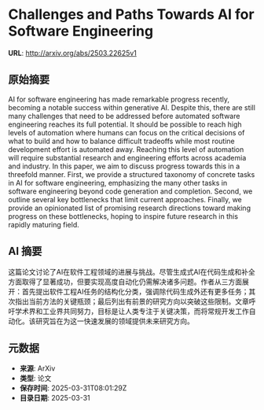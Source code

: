 # Challenges and Paths Towards AI for Software Engineering

**URL**: http://arxiv.org/abs/2503.22625v1

## 原始摘要

AI for software engineering has made remarkable progress recently, becoming a
notable success within generative AI. Despite this, there are still many
challenges that need to be addressed before automated software engineering
reaches its full potential. It should be possible to reach high levels of
automation where humans can focus on the critical decisions of what to build
and how to balance difficult tradeoffs while most routine development effort is
automated away. Reaching this level of automation will require substantial
research and engineering efforts across academia and industry. In this paper,
we aim to discuss progress towards this in a threefold manner. First, we
provide a structured taxonomy of concrete tasks in AI for software engineering,
emphasizing the many other tasks in software engineering beyond code generation
and completion. Second, we outline several key bottlenecks that limit current
approaches. Finally, we provide an opinionated list of promising research
directions toward making progress on these bottlenecks, hoping to inspire
future research in this rapidly maturing field.


## AI 摘要

这篇论文讨论了AI在软件工程领域的进展与挑战。尽管生成式AI在代码生成和补全方面取得了显著成功，但要实现高度自动化仍需解决诸多问题。作者从三方面展开：首先提出软件工程AI任务的结构化分类，强调除代码生成外还有更多任务；其次指出当前方法的关键瓶颈；最后列出有前景的研究方向以突破这些限制。文章呼吁学术界和工业界共同努力，目标是让人类专注于关键决策，而将常规开发工作自动化。该研究旨在为这一快速发展的领域提供未来研究方向。

## 元数据

- **来源**: ArXiv
- **类型**: 论文
- **保存时间**: 2025-03-31T08:01:29Z
- **目录日期**: 2025-03-31
